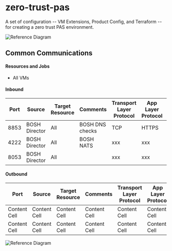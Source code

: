 # zero-trust-pas
A set of configuration -- VM Extensions, Product Config, and Terraform -- for creating a zero trust PAS environment.

![Reference Diagram](https://raw.githubusercontent.com/azwickey-pivotal/zero-trust-pas/master/img/ref.png "Reference Diagram")


## Common Communications
#### Resources and Jobs
* All VMs

#### Inbound
| Port          | Source        | Target Resource | Comments | Transport Layer Protocol | App Layer Protocol | Security & Auth |
| ------------- | ------------- | --------------- | -------- | ------------------------ | ------------------ | ------------------- |
| 8853  | BOSH Director  | All  | BOSH DNS checks  | TCP  | HTTPS  | mTLS  |
| 4222  | BOSH Director  | All  | BOSH NATS  | xxx  | xxx  | xxx  |
| 8053  | BOSH Director  | All  |   | xxx  | xxx  | xxx  |

#### Outbound
| Port          | Source        | Target Resource | Comments | Transport Layer Protocol | App Layer Protocol | Security & Auth |
| ------------- | ------------- | --------------- | -------- | ------------------------ | ------------------ | ------------------- |
| Content Cell  | Content Cell  | Content Cell  | Content Cell  | Content Cell  | Content Cell  | Content Cell  |
| Content Cell  | Content Cell  | Content Cell  | Content Cell  | Content Cell  | Content Cell  | Content Cell  

![Reference Diagram](https://raw.githubusercontent.com/azwickey-pivotal/zero-trust-pas/master/img/common.png "Reference Diagram")
